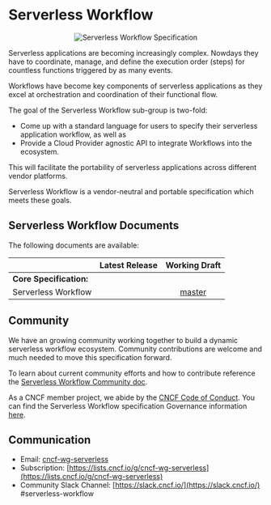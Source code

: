 # Serverless Workflow

<p align="center">
<img src="media/sw-logo.png" alt="Serverless Workflow Specification"/>
</p>

Serverless applications are becoming increasingly complex. Nowdays they have to coordinate, manage, and define
the execution order (steps) for countless functions triggered by as many events.

Workflows have become key components of serverless applications as they excel at orchestration and coordination
of their functional flow. 

The goal of the Serverless Workflow sub-group is two-fold:
- Come up with a standard language for users to specify their serverless application workflow, as well as 
- Provide a Cloud Provider agnostic API to integrate Workflows into the ecosystem.

This will facilitate the portability of serverless applications across different vendor platforms.

Serverless Workflow is a vendor-neutral and portable specification which meets these goals.

## Serverless Workflow Documents

The following documents are available:

|                               |                                 Latest Release                                  |                                    Working Draft                                    |
| :---------------------------- | :-----------------------------------------------------------------------------: | :---------------------------------------------------------------------------------: |
| **Core Specification:**       |
| Serverless Workflow           |                    |          [master](https://github.com/cncf/wg-serverless/blob/master/workflow/spec/spec.md)  |


## Community

We have an growing community working together to build a dynamic serverless workflow
ecosystem. Community contributions are welcome and much needed to move this specification forward. 

To learn about current community efforts and how to contribute 
reference the [Serverless Workflow Community doc](community/readme.md).

As a CNCF member project, we abide by the [CNCF Code of Conduct](https://github.com/cncf/foundation/blob/master/code-of-conduct.md).
You can find the Serverless Workflow specification Governance information [here](governance/readme.md).
  
## Communication

- Email: [cncf-wg-serverless](mailto:cncf-wg-serverless@lists.cncf.io)
- Subscription: [https://lists.cncf.io/g/cncf-wg-serverless](https://lists.cncf.io/g/cncf-wg-serverless)
- Community Slack Channel: [https://slack.cncf.io/](https://slack.cncf.io/) #serverless-workflow
